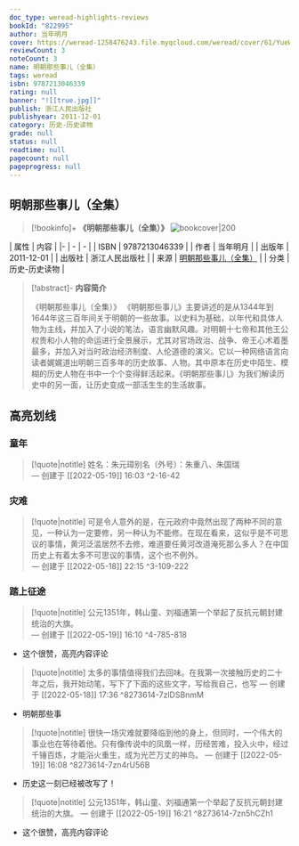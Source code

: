```yaml
---
doc_type: weread-highlights-reviews
bookId: "822995"
author: 当年明月
cover: https://weread-1258476243.file.myqcloud.com/weread/cover/61/YueWen_822995/t7_YueWen_822995.jpg
reviewCount: 3
noteCount: 3
name: 明朝那些事儿（全集）
tags: weread
isbn: 9787213046339
rating: null
banner: "![[true.jpg]]"
publish: 浙江人民出版社
publishyear: 2011-12-01
category: 历史-历史读物
grade: null
status: null
readtime: null
pagecount: null
pageprogress: null
---
```


## 明朝那些事儿（全集）

> [!bookinfo]+ **《明朝那些事儿（全集）》**
> ![bookcover|200](https://weread-1258476243.file.myqcloud.com/weread/cover/61/YueWen_822995/t7_YueWen_822995.jpg)
>
| 属性   | 内容                                       |
|- | - | - |
| ISBN   | 9787213046339  |
| 作者   | 当年明月                         |
| 出版年 | 2011-12-01   | 
| 出版社 | 浙江人民出版社                       |
| 来源   | [明朝那些事儿（全集）](https://weread.qq.com/web/) |
| 分类   | 历史-历史读物                        |

> [!abstract]- **内容简介**
> 
> 《明朝那些事儿（全集）》
> 《明朝那些事儿》主要讲述的是从1344年到1644年这三百年间关于明朝的一些故事。以史料为基础，以年代和具体人物为主线，并加入了小说的笔法，语言幽默风趣。对明朝十七帝和其他王公权贵和小人物的命运进行全景展示，尤其对官场政治、战争、帝王心术着墨最多，并加入对当时政治经济制度、人伦道德的演义。它以一种网络语言向读者娓娓道出明朝三百多年的历史故事、人物。其中原本在历史中陌生、模糊的历史人物在书中一个个变得鲜活起来。《明朝那些事儿》为我们解读历史中的另一面，让历史变成一部活生生的生活故事。

## 高亮划线
### 童年

> [!quote|notitle] 
> 姓名：朱元璋别名（外号）：朱重八、朱国瑞  
— 创建于 [[2022-05-19]] 16:03 ^2-16-42
### 灾难

> [!quote|notitle] 
> 可是令人意外的是，在元政府中竟然出现了两种不同的意见，一种认为一定要修，另一种认为不能修。在现在看来，这似乎是不可思议的事情，黄河泛滥居然不去修，难道要任黄河改道淹死那么多人？在中国历史上有着太多不可思议的事情，这个也不例外。  
— 创建于 [[2022-05-18]] 22:15 ^3-109-222
### 踏上征途
> [!quote|notitle] 
> 公元1351年，韩山童、刘福通第一个举起了反抗元朝封建统治的大旗。  
— 创建于 [[2022-05-19]] 16:10 ^4-785-818
- 这个很赞，高亮内容评论

> [!quote|notitle] 
> 太多的事情值得我们去回味。在我第一次接触历史的二十年之后，我开始动笔，写下了下面的这些文字，写给我自己，也写 
— 创建于 [[2022-05-18]] 17:36 ^8273614-7zlDSBnmM
- 明朝那些事 

> [!quote|notitle] 
> 很快一场灾难就要降临到他的身上，但同时，一个伟大的事业也在等待着他。只有像传说中的凤凰一样，历经苦难，投入火中，经过千锤百炼，才能浴火重生，成为光芒万丈的神鸟。 
— 创建于 [[2022-05-19]] 16:08 ^8273614-7zn4rU56B
- 历史这一刻已经被改写了！ 

> [!quote|notitle] 
> 公元1351年，韩山童、刘福通第一个举起了反抗元朝封建统治的大旗。 
— 创建于 [[2022-05-19]] 16:21 ^8273614-7zn5hCZh1
- 这个很赞，高亮内容评论 


